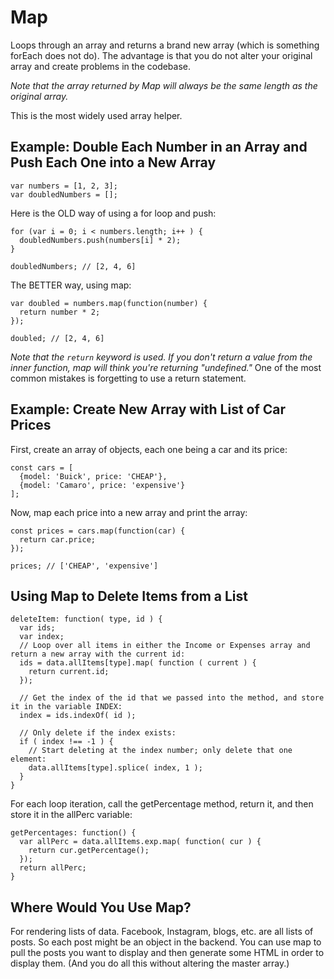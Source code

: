 # Map

Loops through an array and returns a brand new array (which is something forEach does not do). The advantage is that you do not alter your original array and create problems in the codebase.

*Note that the array returned by Map will always be the same length as the original array.*

This is the most widely used array helper.


## Example: Double Each Number in an Array and Push Each One into a New Array

```
var numbers = [1, 2, 3];
var doubledNumbers = [];
```

Here is the OLD way of using a for loop and push:

```
for (var i = 0; i < numbers.length; i++ ) {
  doubledNumbers.push(numbers[i] * 2);
}

doubledNumbers; // [2, 4, 6]
```

The BETTER way, using map:

```
var doubled = numbers.map(function(number) {
  return number * 2;
});

doubled; // [2, 4, 6]
```

*Note that the `return` keyword is used. If you don't return a value from the inner function, map will think you're returning "undefined."* One of the most common mistakes is forgetting to use a return statement.


## Example: Create New Array with List of Car Prices

First, create an array of objects, each one being a car and its price:

```
const cars = [
  {model: 'Buick', price: 'CHEAP'},
  {model: 'Camaro', price: 'expensive'}
];
```

Now, map each price into a new array and print the array:

```
const prices = cars.map(function(car) {
  return car.price;
});

prices; // ['CHEAP', 'expensive']
```


## Using Map to Delete Items from a List

```
deleteItem: function( type, id ) {
  var ids;
  var index;
  // Loop over all items in either the Income or Expenses array and return a new array with the current id:
  ids = data.allItems[type].map( function ( current ) {
    return current.id;
  });

  // Get the index of the id that we passed into the method, and store it in the variable INDEX:
  index = ids.indexOf( id );

  // Only delete if the index exists:
  if ( index !== -1 ) {
    // Start deleting at the index number; only delete that one element:
    data.allItems[type].splice( index, 1 );
  }
}
```


For each loop iteration, call the getPercentage method, return it, and then store it in the allPerc variable:

```
getPercentages: function() {
  var allPerc = data.allItems.exp.map( function( cur ) {
    return cur.getPercentage();
  });
  return allPerc;
}
```


## Where Would You Use Map?

For rendering lists of data. Facebook, Instagram, blogs, etc. are all lists of posts. So each post might be an object in the backend. You can use map to pull the posts you want to display and then generate some HTML in order to display them. (And you do all this without altering the master array.)